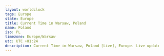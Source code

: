 ```yaml
---
layout: worldclock
tags: Europe
state: Europe
title: Current Time in Warsaw, Poland
name: Poland
iso: PL
timezone: Europe/Warsaw
utc: UTC +01:24
description: Current Time in Warsaw, Poland [Live], Europe. Live update now time in Warsaw, timezone Europe/Warsaw, UTC +01:24, Country ISO code & Current Local Time.
---
```


